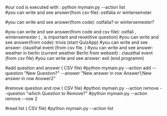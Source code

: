 #our cod is executed  with : python mymain.py --action list  
#you can write and see answer(from csv file): ostfalia or wintersemster 

#you can write and see answer(from code): ostfalia? or wintersemester?

#you can write and see answer(from code and csv file): ostfali , wintersemester ( , is important and reoetitive question)
#you can write and see answer(from code): trivia (start QuizApp)
#you can write and see answer: clausthal event (from csv file. )
#you can write and see answer: weather in berlin (current weather Berlin from webseit) : clausthal event (from csv file)
#you can write and see answer: exit (end programm)  


#add question and answer ( CSV file)
#python mymain.py --action add --question "New Question?" --answer "New answer in row Answer1;New answer in row Answer2"

#remove question and row ( CSV file) 
#python mymain.py --action remove --question "which Question to Remove?"
#python mymain.py --action remove --row 2  

#read list ( CSV file)
#python mymain.py --action list
